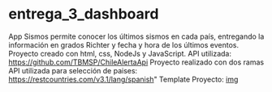 # entrega_3_dashboard
App Sismos permite conocer los últimos sismos en cada país, entregando la información en grados Richter y fecha y hora de los últimos eventos.
Proyecto creado con html, css, NodeJs y JavaScript. API utilizada: https://github.com/TBMSP/ChileAlertaApi
Proyecto realizado con dos ramas
API utilizada para selección de paises: https://restcountries.com/v3.1/lang/spanish"
Template Proyecto:
[img](./assets/imgs/template.jpg)
